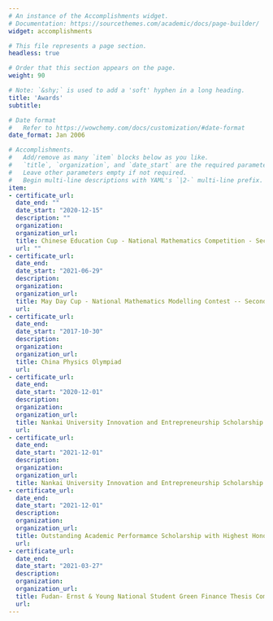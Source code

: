 ```yaml
---
# An instance of the Accomplishments widget.
# Documentation: https://sourcethemes.com/academic/docs/page-builder/
widget: accomplishments

# This file represents a page section.
headless: true

# Order that this section appears on the page.
weight: 90

# Note: `&shy;` is used to add a 'soft' hyphen in a long heading.
title: 'Awards'
subtitle:

# Date format
#   Refer to https://wowchemy.com/docs/customization/#date-format
date_format: Jan 2006

# Accomplishments.
#   Add/remove as many `item` blocks below as you like.
#   `title`, `organization`, and `date_start` are the required parameters.
#   Leave other parameters empty if not required.
#   Begin multi-line descriptions with YAML's `|2-` multi-line prefix.
item:
- certificate_url: 
  date_end: ""
  date_start: "2020-12-15"
  description: ""
  organization:
  organization_url: 
  title: Chinese Education Cup - National Mathematics Competition - Second Prize
  url: ""
- certificate_url: 
  date_end: 
  date_start: "2021-06-29"
  description: 
  organization:
  organization_url: 
  title: May Day Cup - National Mathematics Modelling Contest -- Second Prize
  url: 
- certificate_url: 
  date_end: 
  date_start: "2017-10-30"
  description: 
  organization:
  organization_url: 
  title: China Physics Olympiad
  url: 
- certificate_url: 
  date_end: 
  date_start: "2020-12-01"
  description: 
  organization:
  organization_url: 
  title: Nankai University Innovation and Entrepreneurship Scholarship -- 2019-2020 recipient
  url: 
- certificate_url: 
  date_end: 
  date_start: "2021-12-01"
  description: 
  organization:
  organization_url: 
  title: Nankai University Innovation and Entrepreneurship Scholarship -- 2020-2021 recipient
- certificate_url: 
  date_end: 
  date_start: "2021-12-01"
  description: 
  organization:
  organization_url: 
  title: Outstanding Academic Performamce Scholarship with Highest Honor -- 2020-2021 recipient
  url: 
- certificate_url: 
  date_end: 
  date_start: "2021-03-27"
  description: 
  organization:
  organization_url: 
  title: Fudan- Ernst & Young National Student Green Finance Thesis Competition -- Top 10 in China
  url: 
---
```

